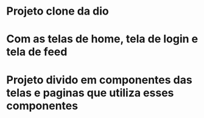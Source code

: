# Projeto clone da dio

# Com as telas de home, tela de login e tela de feed 

# Projeto divido em componentes das telas e paginas que utiliza esses componentes

